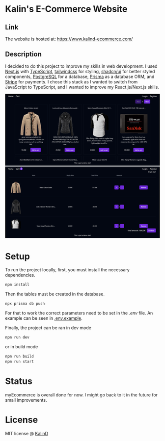 # Kalin's E-Commerce Website

## Link
The website is hosted at: https://www.kalind-ecommerce.com/

## Description 
I decided to do this project to improve my skills in web development. I used [Next.js](https://nextjs.org/) with [TypeScript](https://www.typescriptlang.org/), [tailwindcss](https://tailwindcss.com/) for styling, [shadcn/ui](https://ui.shadcn.com/) for better styled components, [PostgreSQL](https://www.postgresql.org/) for a database, [Prisma](https://www.prisma.io/) as a database ORM, and [Stripe](https://stripe.com/) for payments. I chose this stack as I wanted to switch from JavaScript to TypeScript, and I wanted to improve my React.js/Next.js skills.

![Image of the home page on Desktop](./github-images/desktop%20-%20home%20page.png)
![Image of the cart page on Desktop](./github-images/desktop%20-%20cart.png)

# Setup
To run the project locally, first, you must install the necessary dependencies.

```sh
npm install
```

Then the tables must be created in the database.
```sh 
npx prisma db push
```

For that to work the correct parameters need to be set in the *.env* file. An example can be seen in [.env.example](https://github.com/KalinD/myEcommerce).

Finally, the project can be ran in dev mode
```sh
npm run dev
```
or in build mode
```sh
npm run build
npm run start
```

# Status
myEcommerce is overall done for now. I might go back to it in the future for small improvements.

# License
MIT license @ [KalinD](https://github.com/KalinD)
